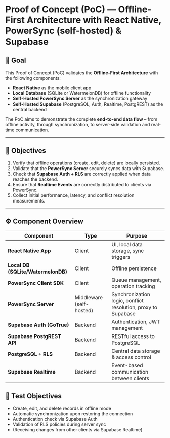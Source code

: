 # Proof of Concept (PoC) — Offline-First Architecture with React Native, PowerSync (self-hosted) & Supabase

## 🧩 Goal

This Proof of Concept (PoC) validates the **Offline-First Architecture** with the following components:

- **React Native** as the mobile client app  
- **Local Database** (SQLite or WatermelonDB) for offline functionality  
- **Self-Hosted PowerSync Server** as the synchronization gateway  
- **Self-Hosted Supabase** (PostgreSQL, Auth, Realtime, PostgREST) as the central backend  

The PoC aims to demonstrate the complete **end-to-end data flow** – from offline activity, through synchronization, to server-side validation and real-time communication.

---

## 🧠 Objectives

1. Verify that offline operations (create, edit, delete) are locally persisted.  
2. Validate that the **PowerSync Server** securely syncs data with Supabase.  
3. Check that **Supabase Auth + RLS** are correctly applied when data reaches the backend.  
4. Ensure that **Realtime Events** are correctly distributed to clients via PowerSync.  
5. Collect initial performance, latency, and conflict resolution measurements.

---

## ⚙️ Component Overview

| Component                        | Type                  | Purpose                                      |
|-----------------------------------|-----------------------|----------------------------------------------|
| **React Native App**              | Client                | UI, local data storage, sync triggers        |
| **Local DB (SQLite/WatermelonDB)**| Client                | Offline persistence                          |
| **PowerSync Client SDK**          | Client                | Queue management, operation tracking         |
| **PowerSync Server**              | Middleware (self-hosted)| Synchronization logic, conflict resolution, proxy to Supabase |
| **Supabase Auth (GoTrue)**        | Backend               | Authentication, JWT management               |
| **Supabase PostgREST API**        | Backend               | RESTful access to PostgreSQL                 |
| **PostgreSQL + RLS**              | Backend               | Central data storage & access control        |
| **Supabase Realtime**             | Backend               | Event-based communication between clients    |

## 🧪 Test Objectives

- Create, edit, and delete records in offline mode  
- Automatic synchronization upon restoring the connection  
- Authentication check via Supabase Auth  
- Validation of RLS policies during server sync  
- (Receiving changes from other clients via Supabase Realtime)